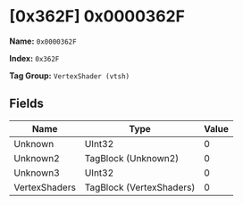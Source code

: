# [0x362F] 0x0000362F

**Name:** ```0x0000362F```

**Index:** ```0x362F```

**Tag Group:** ```VertexShader (vtsh)```

## Fields

Name	| Type	| Value
---	|---	|---	|
Unknown	|UInt32	|0
Unknown2	|TagBlock (Unknown2)	|0
Unknown3	|UInt32	|0
VertexShaders	|TagBlock (VertexShaders)	|0


